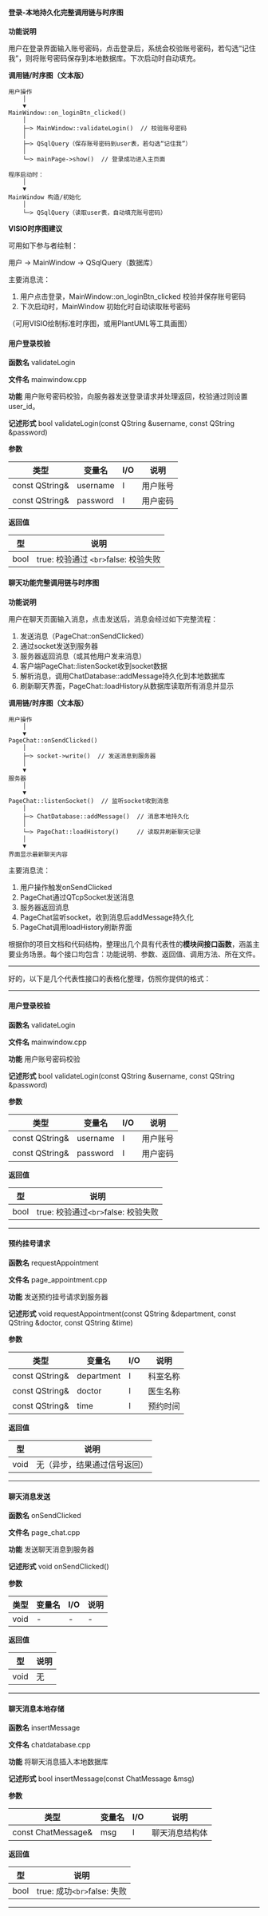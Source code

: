 #### 登录-本地持久化完整调用链与时序图

**功能说明**

用户在登录界面输入账号密码，点击登录后，系统会校验账号密码，若勾选“记住我”，则将账号密码保存到本地数据库。下次启动时自动填充。

**调用链/时序图（文本版）**

```plaintext
用户操作
	│
	▼
MainWindow::on_loginBtn_clicked()
	│
	├─> MainWindow::validateLogin()  // 校验账号密码
	│
	├─> QSqlQuery（保存账号密码到user表，若勾选“记住我”）
	│
	└─> mainPage->show()  // 登录成功进入主页面

程序启动时：
	│
	▼
MainWindow 构造/初始化
	│
	└─> QSqlQuery（读取user表，自动填充账号密码）
```

**VISIO时序图建议**

可用如下参与者绘制：

用户 → MainWindow → QSqlQuery（数据库）

主要消息流：

1. 用户点击登录，MainWindow::on_loginBtn_clicked 校验并保存账号密码
2. 下次启动时，MainWindow 初始化时自动读取账号密码

（可用VISIO绘制标准时序图，或用PlantUML等工具画图）

#### 用户登录校验

**函数名**
validateLogin

**文件名**
mainwindow.cpp

**功能**
用户账号密码校验，向服务器发送登录请求并处理返回，校验通过则设置 user_id。

**记述形式**
bool validateLogin(const QString &username, const QString &password)

**参数**

| 类型           | 变量名   | I/O | 说明     |
| -------------- | -------- | --- | -------- |
| const QString& | username | I   | 用户账号 |
| const QString& | password | I   | 用户密码 |

**返回值**

| 型   | 说明                                   |
| ---- | -------------------------------------- |
| bool | true: 校验通过 `<br>`false: 校验失败 |

#### 聊天功能完整调用链与时序图

**功能说明**

用户在聊天页面输入消息，点击发送后，消息会经过如下完整流程：

1. 发送消息（PageChat::onSendClicked）
2. 通过socket发送到服务器
3. 服务器返回消息（或其他用户发来消息）
4. 客户端PageChat::listenSocket收到socket数据
5. 解析消息，调用ChatDatabase::addMessage持久化到本地数据库
6. 刷新聊天界面，PageChat::loadHistory从数据库读取所有消息并显示

**调用链/时序图（文本版）**

```plaintext
用户操作
	│
	▼
PageChat::onSendClicked()
	│
	├─> socket->write()  // 发送消息到服务器
	│
	▼
服务器
	│
	▼
PageChat::listenSocket()  // 监听socket收到消息
	│
	├─> ChatDatabase::addMessage()  // 消息本地持久化
	│
	└─> PageChat::loadHistory()     // 读取并刷新聊天记录
	│
	▼
界面显示最新聊天内容
```

主要消息流：

1. 用户操作触发onSendClicked
2. PageChat通过QTcpSocket发送消息
3. 服务器返回消息
4. PageChat监听socket，收到消息后addMessage持久化
5. PageChat调用loadHistory刷新界面

根据你的项目文档和代码结构，整理出几个具有代表性的**模块间接口函数**，涵盖主要业务场景。每个接口均包含：功能说明、参数、返回值、调用方法、所在文件。

---


好的，以下是几个代表性接口的表格化整理，仿照你提供的格式：

---

#### 用户登录校验

**函数名**
validateLogin

**文件名**
mainwindow.cpp

**功能**
用户账号密码校验

**记述形式**
bool validateLogin(const QString &username, const QString &password)

**参数**

| 类型           | 变量名   | I/O | 说明     |
| -------------- | -------- | --- | -------- |
| const QString& | username | I   | 用户账号 |
| const QString& | password | I   | 用户密码 |

**返回值**

| 型   | 说明                                  |
| ---- | ------------------------------------- |
| bool | true: 校验通过`<br>`false: 校验失败 |

---

#### 预约挂号请求

**函数名**
requestAppointment

**文件名**
page_appointment.cpp

**功能**
发送预约挂号请求到服务器

**记述形式**
void requestAppointment(const QString &department, const QString &doctor, const QString &time)

**参数**

| 类型           | 变量名     | I/O | 说明     |
| -------------- | ---------- | --- | -------- |
| const QString& | department | I   | 科室名称 |
| const QString& | doctor     | I   | 医生名称 |
| const QString& | time       | I   | 预约时间 |

**返回值**

| 型   | 说明                         |
| ---- | ---------------------------- |
| void | 无（异步，结果通过信号返回） |

---

#### 聊天消息发送

**函数名**
onSendClicked

**文件名**
page_chat.cpp

**功能**
发送聊天消息到服务器

**记述形式**
void onSendClicked()

**参数**

| 类型 | 变量名 | I/O | 说明 |
| ---- | ------ | --- | ---- |
| void | -      | -   | -    |

**返回值**

| 型   | 说明 |
| ---- | ---- |
| void | 无   |

---

#### 聊天消息本地存储

**函数名**
insertMessage

**文件名**
chatdatabase.cpp

**功能**
将聊天消息插入本地数据库

**记述形式**
bool insertMessage(const ChatMessage &msg)

**参数**

| 类型               | 变量名 | I/O | 说明           |
| ------------------ | ------ | --- | -------------- |
| const ChatMessage& | msg    | I   | 聊天消息结构体 |

**返回值**

| 型   | 说明                          |
| ---- | ----------------------------- |
| bool | true: 成功`<br>`false: 失败 |

---
